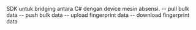 SDK untuk bridging antara C# dengan device mesin absensi. 
-- pull bulk data
-- push bulk data
-- upload fingerprint data
-- download fingerprint data
